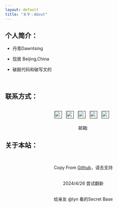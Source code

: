 ```yaml
---
layout: default
title: "关于：About"
---
```


## 个人简介：

* 丹青Dawntsing

* 现居 Beijing,China

* 破敲代码和破写文的

<br/>

## 联系方式：

<p class="contact">
<center>
<br/>
 <a href="" title="Bilibili"><img src="https://www.bilibili.com/favicon.ico" width="24" height="24" style="margin-right:10px"></a>
 <!-- B站联系方式 -->
 <a href="" title="小红书"><img src="https://www.xiaohongshu.com/favicon.ico" width="24" height="24" style="margin-right:10px"></a>
 <!-- 小红书联系方式 -->
 <a href="" title="Weibo"><img src="http://weibo.com/favicon.ico" width="24" height="24" style="margin-right:10px"></a>
 <!-- 微博联系方式 -->
 <a href="" title="Zhihu"><img src="http://www.zhihu.com/favicon.ico" width="24" height="24" style="margin-right:10px"></a>
 <!-- 知乎联系方式 -->
 <a href="" title="Github"><img src="http://www.github.com/favicon.ico" width="24" height="24" style="margin-right:10px"></a>
 <!-- github联系方式 -->
<br/><br/>
邮箱: 
<br/>
</center>
</p>

## 关于本站：
<center><br/>

Copy From <a href="https://github.com/LippiOuYang/LippiOuYang.github.io">Github</a>，请去支持<br/><br/>

2024/4/26 尝试翻新<br/><br/>

给亲友 @lyn 看的Secret Base<br/><br/>

<br/><br/><br/>
</center>
